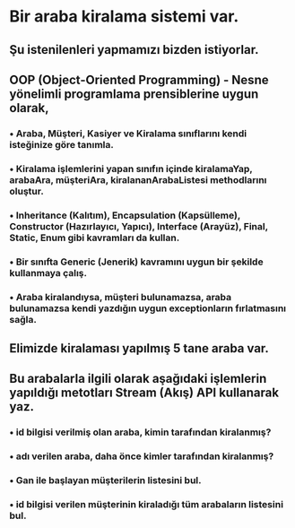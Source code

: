 # Bir araba kiralama sistemi var.
## Şu istenilenleri yapmamızı bizden istiyorlar.
## OOP (Object-Oriented Programming) - Nesne yönelimli programlama prensiblerine uygun olarak,
### • Araba, Müşteri, Kasiyer ve Kiralama sınıflarını kendi isteğinize göre tanımla.
### • Kiralama işlemlerini yapan sınıfın içinde kiralamaYap, arabaAra, müşteriAra, kiralananArabaListesi methodlarını oluştur.
### • Inheritance (Kalıtım), Encapsulation (Kapsülleme), Constructor (Hazırlayıcı, Yapıcı), Interface (Arayüz), Final, Static, Enum gibi kavramları da kullan.
### • Bir sınıfta Generic (Jenerik) kavramını uygun bir şekilde kullanmaya çalış.
### • Araba kiralandıysa, müşteri bulunamazsa, araba bulunamazsa kendi yazdığın uygun exceptionların fırlatmasını sağla.


## Elimizde kiralaması yapılmış 5 tane araba var.
## Bu arabalarla ilgili olarak aşağıdaki işlemlerin yapıldığı metotları Stream (Akış) API kullanarak yaz.
### • id bilgisi verilmiş olan araba, kimin tarafından kiralanmış?
### • adı verilen araba, daha önce kimler tarafından kiralanmış?
### • Gan ile başlayan müşterilerin listesini bul.
### • id bilgisi verilen müşterinin kiraladığı tüm arabaların listesini bul.